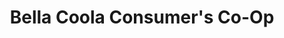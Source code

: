 ---
title: "Bella Coola Consumer's Co-Op"
url: /bella-coola/bella-coola-consumers-co-op/
shop: Supermarkt
---